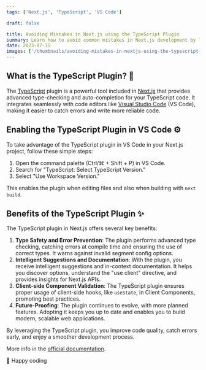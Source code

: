 ```yaml
---
tags: ['Next.js', 'TypeScript', 'VS Code']

draft: false

title: Avoiding Mistakes in Next.js using the TypeScript Plugin
summary: Learn how to avoid common mistakes in Next.js development by leveraging the power of the TypeScript plugin. Discover the benefits and how to enable it.
date: 2023-07-15
images: ['/thumbnails/avoiding-mistakes-in-nextjs-using-the-typescript-plugin.png']
---
```


## What is the TypeScript Plugin? 🧩

The [TypeScript](/tags/typescript) plugin is a powerful tool included in [Next.js](/tags/nextjs) that provides advanced type-checking and auto-completion for your TypeScript code. It integrates seamlessly with code editors like [Visual Studio Code](/tags/vs-code) (VS Code), making it easier to catch errors and write more reliable code.

## Enabling the TypeScript Plugin in VS Code ⚙️

To take advantage of the TypeScript plugin in VS Code in your Next.js project, follow these simple steps:

1. Open the command palette (Ctrl/⌘ + Shift + P) in VS Code.
2. Search for "TypeScript: Select TypeScript Version."
3. Select "Use Workspace Version."

This enables the plugin when editing files and also when building with `next build`.

## Benefits of the TypeScript Plugin ✨

The TypeScript plugin in Next.js offers several key benefits:

1. **Type Safety and Error Prevention**: The plugin performs advanced type checking, catching errors at compile time and ensuring the use of correct types. It warns against invalid segment config options.
2. **Intelligent Suggestions and Documentation**: With the plugin, you receive intelligent suggestions and in-context documentation. It helps you discover options, understand the "use client" directive, and provides insights for Next.js APIs.
3. **Client-side Component Validation**: The TypeScript plugin ensures proper usage of client-side hooks, like `useState`, in Client Components, promoting best practices.
4. **Future-Proofing**: The plugin continues to evolve, with more planned features. Adopting it keeps you up to date and enables you to build modern, scalable web applications.

By leveraging the TypeScript plugin, you improve code quality, catch errors early, and enjoy a smoother development process.

More info in the [official documentation](https://nextjs.org/docs/app/building-your-application/configuring/typescript#typescript-plugin).

🚀 Happy coding
